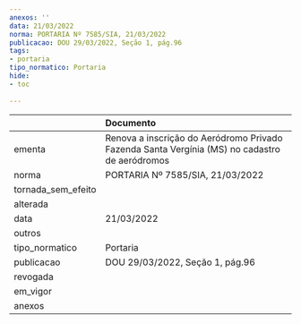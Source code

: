 ```yaml
---
anexos: ''
data: 21/03/2022
norma: PORTARIA Nº 7585/SIA, 21/03/2022
publicacao: DOU 29/03/2022, Seção 1, pág.96
tags:
- portaria
tipo_normatico: Portaria
hide: 
- toc 
 
---
```


|                    | Documento                                                                                     |
|:-------------------|:----------------------------------------------------------------------------------------------|
| ementa             | Renova a inscrição do Aeródromo Privado Fazenda Santa Vergínia (MS) no cadastro de aeródromos |
| norma              | PORTARIA Nº 7585/SIA, 21/03/2022                                                              |
| tornada_sem_efeito |                                                                                               |
| alterada           |                                                                                               |
| data               | 21/03/2022                                                                                    |
| outros             |                                                                                               |
| tipo_normatico     | Portaria                                                                                      |
| publicacao         | DOU 29/03/2022, Seção 1, pág.96                                                               |
| revogada           |                                                                                               |
| em_vigor           |                                                                                               |
| anexos             |                                                                                               |